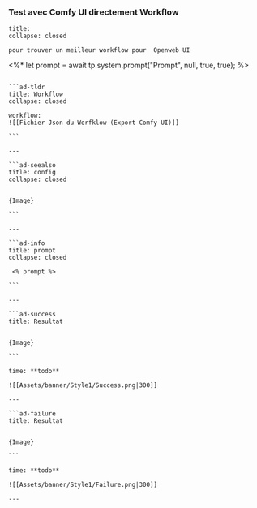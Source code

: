 ### Test avec Comfy UI directement Workflow
```ad-tip
title: 
collapse: closed

pour trouver un meilleur workflow pour  Openweb UI 
```


<%* 
let prompt = await tp.system.prompt("Prompt", null, true, true);
%>

```````ad-success

```ad-tldr
title: Workflow
collapse: closed

workflow: 
![[Fichier Json du Worfklow (Export Comfy UI)]]

```

---

```ad-seealso
title: config
collapse: closed


{Image}

```

---

```ad-info
title: prompt 
collapse: closed 

 <% prompt %>

```

---

```ad-success
title: Resultat 
 

{Image}

```

time: **todo**

![[Assets/banner/Style1/Success.png|300]]

---

```ad-failure
title: Resultat 
 

{Image}

```

time: **todo**

![[Assets/banner/Style1/Failure.png|300]]

---

```````
